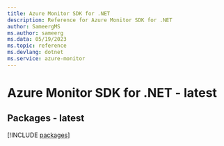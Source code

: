 ```yaml
---
title: Azure Monitor SDK for .NET
description: Reference for Azure Monitor SDK for .NET
author: SameergMS
ms.author: sameerg
ms.data: 05/19/2023
ms.topic: reference
ms.devlang: dotnet
ms.service: azure-monitor
---
```

# Azure Monitor SDK for .NET - latest
## Packages - latest
[!INCLUDE [packages](monitor-index.md)]